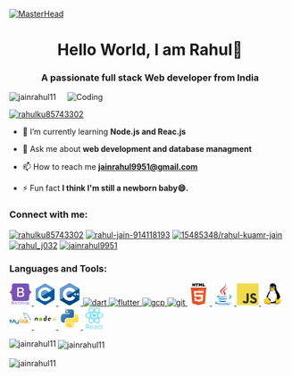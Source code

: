 [![MasterHead](https://wanderin.dev/wp-content/uploads/2019/12/crop-0-0-1170-390-0-about-cover.png)](https://jainrahul11.io)
<h1 align="center">Hello World, I am Rahul👋</h1>
<h3 align="center">A passionate full stack Web developer from India</h3>
<img align="right" alt="Coding" width="400" src="https://i.pinimg.com/736x/b5/1e/ee/b51eee75691cae207887358683fb81b0.jpg">

<p align="left"> <img src="https://komarev.com/ghpvc/?username=jainrahul11&label=Profile%20views&color=0e75b6&style=flat" alt="jainrahul11" /> </p>

<p align="left"> <a href="https://twitter.com/rahulku85743302" target="blank"><img src="https://img.shields.io/twitter/follow/rahulku85743302?logo=twitter&style=for-the-badge" alt="rahulku85743302" /></a> </p>

- 🌱 I’m currently learning **Node.js and Reac.js**

- 💬 Ask me about **web development and database managment**

- 📫 How to reach me **jainrahul9951@gmail.com**

- ⚡ Fun fact **I think I'm still a newborn baby😄.**

<h3 align="left">Connect with me:</h3>
<p align="left">
<a href="https://twitter.com/rahulku85743302" target="blank"><img align="center" src="https://raw.githubusercontent.com/rahuldkjain/github-profile-readme-generator/master/src/images/icons/Social/twitter.svg" alt="rahulku85743302" height="30" width="40" /></a>
<a href="https://linkedin.com/in/rahul-jain-914118193" target="blank"><img align="center" src="https://raw.githubusercontent.com/rahuldkjain/github-profile-readme-generator/master/src/images/icons/Social/linked-in-alt.svg" alt="rahul-jain-914118193" height="30" width="40" /></a>
<a href="https://stackoverflow.com/users/15485348/rahul-kuamr-jain" target="blank"><img align="center" src="https://raw.githubusercontent.com/rahuldkjain/github-profile-readme-generator/master/src/images/icons/Social/stack-overflow.svg" alt="15485348/rahul-kuamr-jain" height="30" width="40" /></a>
<a href="https://instagram.com/rahul_j032" target="blank"><img align="center" src="https://raw.githubusercontent.com/rahuldkjain/github-profile-readme-generator/master/src/images/icons/Social/instagram.svg" alt="rahul_j032" height="30" width="40" /></a>
<a href="https://auth.geeksforgeeks.org/user/jainrahul9951" target="blank"><img align="center" src="https://raw.githubusercontent.com/rahuldkjain/github-profile-readme-generator/master/src/images/icons/Social/geeks-for-geeks.svg" alt="jainrahul9951" height="30" width="40" /></a>
</p>

<h3 align="left">Languages and Tools:</h3>
<p align="left"> <a href="https://getbootstrap.com" target="_blank" rel="noreferrer"> <img src="https://raw.githubusercontent.com/devicons/devicon/master/icons/bootstrap/bootstrap-plain-wordmark.svg" alt="bootstrap" width="40" height="40"/> </a> <a href="https://www.cprogramming.com/" target="_blank" rel="noreferrer"> <img src="https://raw.githubusercontent.com/devicons/devicon/master/icons/c/c-original.svg" alt="c" width="40" height="40"/> </a> <a href="https://www.w3schools.com/cpp/" target="_blank" rel="noreferrer"> <img src="https://raw.githubusercontent.com/devicons/devicon/master/icons/cplusplus/cplusplus-original.svg" alt="cplusplus" width="40" height="40"/> </a> <a href="https://dart.dev" target="_blank" rel="noreferrer"> <img src="https://www.vectorlogo.zone/logos/dartlang/dartlang-icon.svg" alt="dart" width="40" height="40"/> </a> <a href="https://flutter.dev" target="_blank" rel="noreferrer"> <img src="https://www.vectorlogo.zone/logos/flutterio/flutterio-icon.svg" alt="flutter" width="40" height="40"/> </a> <a href="https://cloud.google.com" target="_blank" rel="noreferrer"> <img src="https://www.vectorlogo.zone/logos/google_cloud/google_cloud-icon.svg" alt="gcp" width="40" height="40"/> </a> <a href="https://git-scm.com/" target="_blank" rel="noreferrer"> <img src="https://www.vectorlogo.zone/logos/git-scm/git-scm-icon.svg" alt="git" width="40" height="40"/> </a> <a href="https://www.w3.org/html/" target="_blank" rel="noreferrer"> <img src="https://raw.githubusercontent.com/devicons/devicon/master/icons/html5/html5-original-wordmark.svg" alt="html5" width="40" height="40"/> </a> <a href="https://www.java.com" target="_blank" rel="noreferrer"> <img src="https://raw.githubusercontent.com/devicons/devicon/master/icons/java/java-original.svg" alt="java" width="40" height="40"/> </a> <a href="https://developer.mozilla.org/en-US/docs/Web/JavaScript" target="_blank" rel="noreferrer"> <img src="https://raw.githubusercontent.com/devicons/devicon/master/icons/javascript/javascript-original.svg" alt="javascript" width="40" height="40"/> </a> <a href="https://www.linux.org/" target="_blank" rel="noreferrer"> <img src="https://raw.githubusercontent.com/devicons/devicon/master/icons/linux/linux-original.svg" alt="linux" width="40" height="40"/> </a> <a href="https://www.mysql.com/" target="_blank" rel="noreferrer"> <img src="https://raw.githubusercontent.com/devicons/devicon/master/icons/mysql/mysql-original-wordmark.svg" alt="mysql" width="40" height="40"/> </a> <a href="https://nodejs.org" target="_blank" rel="noreferrer"> <img src="https://raw.githubusercontent.com/devicons/devicon/master/icons/nodejs/nodejs-original-wordmark.svg" alt="nodejs" width="40" height="40"/> </a> <a href="https://www.python.org" target="_blank" rel="noreferrer"> <img src="https://raw.githubusercontent.com/devicons/devicon/master/icons/python/python-original.svg" alt="python" width="40" height="40"/> </a> <a href="https://reactjs.org/" target="_blank" rel="noreferrer"> <img src="https://raw.githubusercontent.com/devicons/devicon/master/icons/react/react-original-wordmark.svg" alt="react" width="40" height="40"/> </a> </p>

<p><img align="left" src="https://github-readme-stats.vercel.app/api/top-langs?username=jainrahul11&show_icons=true&locale=en&layout=compact" alt="jainrahul11" /></p>

<p>&nbsp;<img align="center" src="https://github-readme-stats.vercel.app/api?username=jainrahul11&show_icons=true&locale=en" alt="jainrahul11" /></p>

<p><img align="center" src="https://github-readme-streak-stats.herokuapp.com/?user=jainrahul11&" alt="jainrahul11" /></p>


